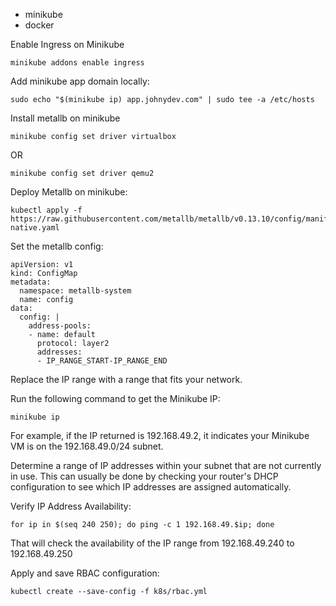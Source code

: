 - minikube
- docker

Enable Ingress on Minikube

```
minikube addons enable ingress
```

Add minikube app domain locally:

```
sudo echo "$(minikube ip) app.johnydev.com" | sudo tee -a /etc/hosts
```

Install metallb on minikube

```
minikube config set driver virtualbox
```

OR

```
minikube config set driver qemu2
```

Deploy Metallb on minikube:

```
kubectl apply -f https://raw.githubusercontent.com/metallb/metallb/v0.13.10/config/manifests/metallb-native.yaml
```

Set the metallb config:

```
apiVersion: v1
kind: ConfigMap
metadata:
  namespace: metallb-system
  name: config
data:
  config: |
    address-pools:
    - name: default
      protocol: layer2
      addresses:
      - IP_RANGE_START-IP_RANGE_END
```

Replace the IP range with a range that fits your network.

Run the following command to get the Minikube IP:

```
minikube ip
```

For example, if the IP returned is 192.168.49.2, it indicates your Minikube VM is on the 192.168.49.0/24 subnet.

Determine a range of IP addresses within your subnet that are not currently in use. This can usually be done by checking your router's DHCP configuration to see which IP addresses are assigned automatically.

Verify IP Address Availability:

```
for ip in $(seq 240 250); do ping -c 1 192.168.49.$ip; done
```

That will check the availability of the IP range from 192.168.49.240 to 192.168.49.250

Apply and save RBAC configuration:

```
kubectl create --save-config -f k8s/rbac.yml
```
